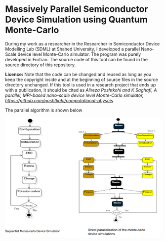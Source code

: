 # Massively Parallel Semiconductor Device Simulation using Quantum Monte-Carlo

During my work as a researcher in the Researcher in Semiconductor Device Modelling Lab (SDML) at Shahed University, I developed a parallel Nano-Scale device level Monte-Carlo simulator. The program was purely developed in Fortran. The source code of this tool can be found in the source directory of this repository.

**Licence:** Note that the code can be changed and reused as long as you keep the copyright inside and at the beginning of source files in the source directory unchanged. If this tool is used in a research project that ends up with a publication, it should be cited as _Alireza Poshtkohi and K Saghafi, A parallel, MPI-based nano-scale device level Monte-Carlo simulator, <https://github.com/poshtkohi/computational-physcis>_.

The parallel algorithm is shown below

![The parallel algorithm](/assets/images/algorithm.png)
